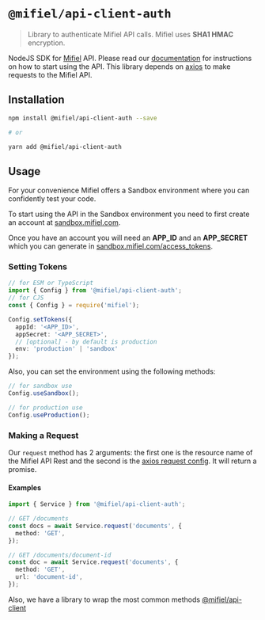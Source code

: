 # `@mifiel/api-client-auth`

> Library to authenticate Mifiel API calls. Mifiel uses **SHA1 HMAC** encryption.

NodeJS SDK for [Mifiel](https://www.mifiel.com) API.
Please read our [documentation](http://docs.mifiel.com/) for instructions on how to start using the API. This library depends on [axios](https://axios-http.com/) to make requests to the Mifiel API.

## Installation

```bash
npm install @mifiel/api-client-auth --save

# or

yarn add @mifiel/api-client-auth
```

## Usage

For your convenience Mifiel offers a Sandbox environment where you can confidently test your code.

To start using the API in the Sandbox environment you need to first create an account at [sandbox.mifiel.com](https://sandbox.mifiel.com).

Once you have an account you will need an **APP_ID** and an **APP_SECRET** which you can generate in [sandbox.mifiel.com/access_tokens](https://sandbox.mifiel.com/access_tokens).

### Setting Tokens

```typescript
// for ESM or TypeScript
import { Config } from '@mifiel/api-client-auth';
// for CJS
const { Config } = require('mifiel');

Config.setTokens({
  appId: '<APP_ID>',
  appSecret: '<APP_SECRET>',
  // [optional] - by default is production
  env: 'production' | 'sandbox' 
});
```

Also, you can set the environment using the following methods:

```typescript
// for sandbox use
Config.useSandbox();

// for production use
Config.useProduction();
```

### Making a Request

Our `request` method has 2 arguments: the first one is the resource name of the Mifiel API Rest and the second is the [axios request config](https://github.com/axios/axios#request-config). It will return a promise.

#### Examples

```typescript
import { Service } from '@mifiel/api-client-auth';

// GET /documents
const docs = await Service.request('documents', {
  method: 'GET',
});

// GET /documents/document-id
const doc = await Service.request('documents', {
  method: 'GET',
  url: 'document-id',
});
```

Also, we have a library to wrap the most common methods [@mifiel/api-client](https://github.com/Mifiel/mifiel-js/tree/main/packages/api-client)
